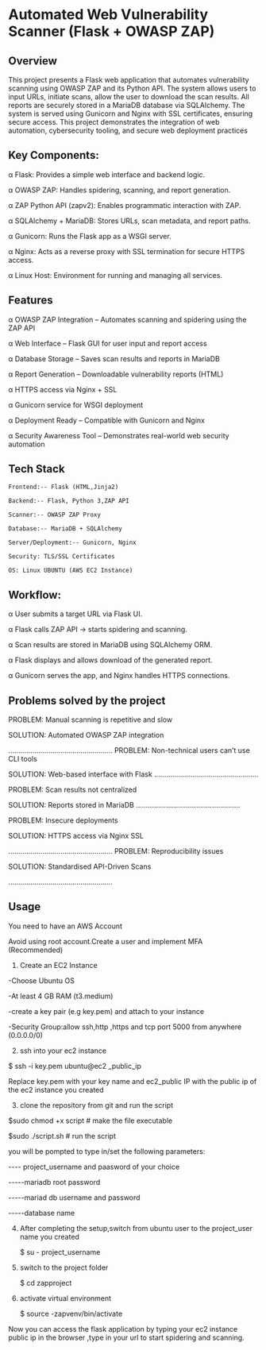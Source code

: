 # Automated Web Vulnerability Scanner (Flask + OWASP ZAP)

## Overview
This project presents a Flask web application that automates vulnerability scanning using OWASP ZAP and its Python API. The system allows users to input URLs, initiate scans, allow the user to download the scan results. All reports are securely stored in a MariaDB database via SQLAlchemy. The system is served using Gunicorn and Nginx with SSL certificates, ensuring secure access. This project demonstrates the integration of web automation, cybersecurity tooling, and secure web deployment practices

## Key Components:

α	Flask:                    Provides a simple web interface and backend logic.

α	OWASP ZAP:                Handles spidering, scanning, and report generation.

α	ZAP Python API (zapv2):   Enables programmatic interaction with ZAP.

α	SQLAlchemy + MariaDB:     Stores URLs, scan metadata, and report paths.

α	Gunicorn:                 Runs the Flask app as a WSGI server.

α	Nginx:        Acts as a reverse proxy with SSL termination for secure HTTPS access.

α   Linux Host:               Environment for running and managing all services.

## Features

α	OWASP ZAP Integration – Automates scanning and spidering using the ZAP API  

α	Web Interface – Flask GUI for user input and report access 

α	Database Storage – Saves scan results and reports in MariaDB  

α	Report Generation – Downloadable vulnerability reports (HTML)  

α	HTTPS access via Nginx + SSL

α	Gunicorn service for WSGI deployment

α	Deployment Ready – Compatible with Gunicorn and Nginx  

α	Security Awareness Tool – Demonstrates real-world web security automation


## Tech Stack

 	Frontend:-- Flask (HTML,Jinja2)

 	Backend:-- Flask, Python 3,ZAP API

 	Scanner:-- OWASP ZAP Proxy

 	Database:-- MariaDB + SQLAlchemy

 	Server/Deployment:-- Gunicorn, Nginx

 	Security: TLS/SSL Certificates

 	OS: Linux UBUNTU (AWS EC2 Instance)

## Workflow:

α	User submits a target URL via Flask UI.

α	Flask calls ZAP API → starts spidering and scanning.

α	Scan results are stored in MariaDB using SQLAlchemy ORM.

α	Flask displays and allows download of the generated report.

α	Gunicorn serves the app, and Nginx handles HTTPS connections.


## Problems solved by the project

PROBLEM:                    Manual scanning is repetitive and slow

SOLUTION:                   Automated OWASP ZAP integration

....................................................
PROBLEM:                    Non-technical users can’t use CLI tools 

SOLUTION:                   Web-based interface with Flask
....................................................

PROBLEM:                    Scan results not centralized 

SOLUTION:                   Reports stored in MariaDB
....................................................

PROBLEM:                    Insecure deployments

SOLUTION:                   HTTPS access via Nginx SSL

....................................................
PROBLEM:                    Reproducibility issues

SOLUTION:                   Standardised API-Driven Scans

....................................................

## Usage

You need to have an AWS Account

Avoid using root account.Create a user and implement  MFA (Recommended)

1. Create an EC2 Instance

  -Choose Ubuntu OS

  -At least 4 GB RAM (t3.medium)

  -create a key pair (e.g key.pem) and attach to your instance 

  -Security Group:allow ssh,http ,https and tcp port 5000 from anywhere (0.0.0.0/0)


2. ssh into your ec2 instance 

  $ ssh -i key.pem ubuntu@ec2 _public_ip

  Replace key.pem with your key name and ec2_public IP with the public ip of the ec2 instance you created

3. clone the repository from git and run the script

  $sudo chmod +x script              # make the file executable

  $sudo ./script.sh                  # run the script

you will be pompted to type in/set the following parameters:

  ---- project_username and paasword of your choice

  -----mariadb root password

  -----mariad db username and password 

  -----database name

4. After completing the setup,switch from ubuntu user to the project_user name you created 

   $ su - project_username           

5. switch to the project folder

   $ cd zapproject                   

6. activate virtual environment

   $ source -zapvenv/bin/activate    

Now you can access the flask application by typing your ec2 instance public ip in the
browser  ,type in your url to start spidering and scanning.




